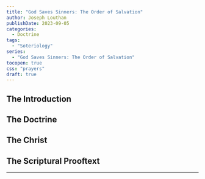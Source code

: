 ```yaml
---
title: "God Saves Sinners: The Order of Salvation"
author: Joseph Louthan
publishDate: 2023-09-05
categories:
  - Doctrine
tags:
  - "Soteriology"
series:
  - "God Saves Sinners: The Order of Salvation"
tocopen: true
css: "prayers"
draft: true
---
```

## The Introduction

## The Doctrine

## The Christ

## The Scriptural Prooftext

---

